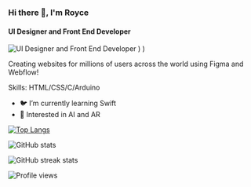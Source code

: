 

### Hi there 👋, I'm Royce
#### UI Designer and Front End Developer
![UI Designer and Front End Developer](https://www.dreamstime.com/ui-ux-design-vector-landing-page-template-header-application-interface-designers-web-banner-homepage-flat-illustrations-image185391146.png)
)
)

Creating websites for millions of users across the world using Figma and Webflow! 

Skills: HTML/CSS/C/Arduino

- 🐦 I’m currently learning Swift 
- 🤖 Interested in AI and AR 



[![Top Langs](https://github-readme-stats.vercel.app/api/top-langs/?username=officialroycedavid)](https://github.com/anuraghazra/github-readme-stats)

![GitHub stats](https://github-readme-stats.vercel.app/api?username=officialroycedavid&show_icons=true)  

![GitHub streak stats](https://github-readme-streak-stats.herokuapp.com/?user=officialroycedavid)  

![Profile views](https://gpvc.arturio.dev/officialroycedavid) 

